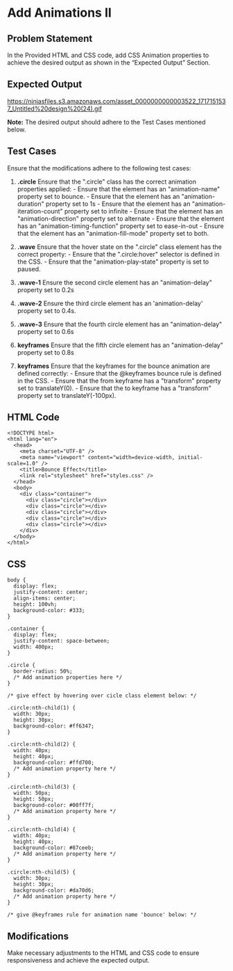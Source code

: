 # Add Animations II

## Problem Statement
In the Provided HTML and CSS code, add CSS Animation properties to achieve the desired output as shown in the “Expected Output” Section.

## Expected Output
https://ninjasfiles.s3.amazonaws.com/asset_0000000000003522_1717151537_Untitled%20design%20(24).gif

**Note:**
The desired output should adhere to the Test Cases mentioned below.

## Test Cases
Ensure that the modifications adhere to the following test cases:

1. **.circle**
   Ensure that the ".circle" class has the correct animation properties applied:
        - Ensure that the element has an "animation-name" property set to bounce.
        - Ensure that the element has an "animation-duration" property set to 1s
        - Ensure that the element has an "animation-iteration-count" property set to infinite
        - Ensure that the element has an "animation-direction" property set to alternate
        - Ensure that the element has an "animation-timing-function" property set to ease-in-out
        - Ensure that the element has an "animation-fill-mode" property set to both.
2. **.wave**
    Ensure that the hover state on the ".circle" class element has the correct property:
        - Ensure that the ".circle:hover" selector is defined in the CSS.
        - Ensure that the "animation-play-state" property is set to paused.
3. **.wave-1**
   Ensure the second circle element has an "animation-delay" property set to 0.2s

4. **.wave-2**
   Ensure the third circle element has an 'animation-delay' property set to 0.4s.

5. **.wave-3**
   Ensure that the fourth circle element has an "animation-delay" property set to 0.6s

6. **keyframes**
   Ensure that the fifth circle element has an "animation-delay" property set to 0.8s

7. **keyframes**
Ensure that the keyframes for the bounce animation are defined correctly:
        - Ensure that the @keyframes bounce rule is defined in the CSS.
        - Ensure that the from keyframe has a "transform" property set to translateY(0).
        - Ensure that the to keyframe has a "transform" property set to translateY(-100px).
## HTML Code
```
<!DOCTYPE html>
<html lang="en">
  <head>
    <meta charset="UTF-8" />
    <meta name="viewport" content="width=device-width, initial-scale=1.0" />
    <title>Bounce Effect</title>
    <link rel="stylesheet" href="styles.css" />
  </head>
  <body>
    <div class="container">
      <div class="circle"></div>
      <div class="circle"></div>
      <div class="circle"></div>
      <div class="circle"></div>
      <div class="circle"></div>
    </div>
  </body>
</html>

```

## CSS
```
body {
  display: flex;
  justify-content: center;
  align-items: center;
  height: 100vh;
  background-color: #333;
}

.container {
  display: flex;
  justify-content: space-between;
  width: 400px;
}

.circle {
  border-radius: 50%; 
  /* Add animation properties here */
}

/* give effect by hovering over cicle class element below: */

.circle:nth-child(1) {
  width: 30px;
  height: 30px;
  background-color: #ff6347; 
}

.circle:nth-child(2) {
  width: 40px;
  height: 40px;
  background-color: #ffd700; 
  /* Add animation property here */
}

.circle:nth-child(3) {
  width: 50px;
  height: 50px;
  background-color: #00ff7f; 
  /* Add animation property here */
}

.circle:nth-child(4) {
  width: 40px;
  height: 40px;
  background-color: #87ceeb; 
  /* Add animation property here */
}

.circle:nth-child(5) {
  width: 30px;
  height: 30px;
  background-color: #da70d6; 
  /* Add animation property here */
}

/* give @keyframes rule for animation name 'bounce' below: */
```
## Modifications
Make necessary adjustments to the HTML and CSS code to ensure responsiveness and achieve the expected output.
